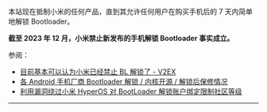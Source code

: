 <p class="notice--danger">
    本站现在抵制小米的任何产品，直到其允许任何用户在购买手机后的 7 天内简单地解锁 Bootloader。
</p>

**截至 2023 年 12 月，小米禁止新发布的手机解锁 Bootloader 事实成立。**

参阅：

- [目前基本可以认为小米已经禁止 BL 解锁了 - V2EX](https://www.v2ex.com/t/998253)
- [各 Android 手机厂商 Bootloader 解锁 / 内核开源 / 解锁后保修情况](https://github.com/KHwang9883/MobileModels/blob/master/misc/bootloader-kernel-source.md)
- [利用漏洞绕过小米 HyperOS 对 BootLoader 解锁账户绑定限制社区等级](https://github.com/MlgmXyysd/Xiaomi-HyperOS-BootLoader-Bypass)

---
